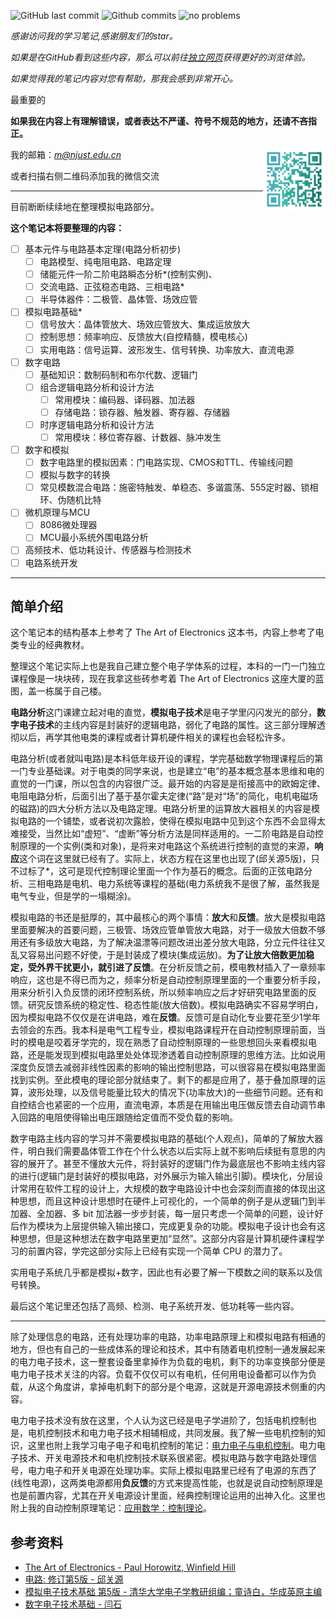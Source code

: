
![GitHub last commit](https://badgen.net/github/last-commit/Meng2025/electronics/main)
![Github commits](https://badgen.net/github/commits/Meng2025/electronics/main)
![no problems](https://badgen.net/badge/no%20problem/(maybe)/red)

*感谢访问我的学习笔记,感谢朋友们的star。*

*如果是在GitHub看到这些内容，那么可以前往[独立网页](https://xym.work/electronics/)获得更好的浏览体验。*

*如果觉得我的笔记内容对您有帮助，那我会感到非常开心。*

最重要的

**如果我在内容上有理解错误，或者表达不严谨、符号不规范的地方，还请不吝指正。**

<img src = "./images/wechat.png" width="100px" align="right">

我的邮箱：[*m@njust.edu.cn*]()

或者扫描右侧二维码添加我的微信交流

---

目前断断续续地在整理模拟电路部分。

**这个笔记本将要整理的内容：**
- [ ] 基本元件与电路基本定理(电路分析初步)
  - [ ] 电路模型、纯电阻电路、电路定理
  - [ ] 储能元件一阶二阶电路瞬态分析*(控制实例)、
  - [ ] 交流电路、正弦稳态电路、三相电路*
  - [ ] 半导体器件：二极管、晶体管、场效应管
- [ ] 模拟电路基础*
  - [ ] 信号放大：晶体管放大、场效应管放大、集成运放放大
  - [ ] 控制思想：频率响应、反馈放大(自控精髓，模电核心)
  - [ ] 实用电路：信号运算、波形发生、信号转换、功率放大、直流电源
- [ ] 数字电路
    - [ ] 基础知识：数制码制和布尔代数、逻辑门
    - [ ] 组合逻辑电路分析和设计方法
      - [ ] 常用模块：编码器、译码器、加法器
      - [ ] 存储电路：锁存器、触发器、寄存器、存储器
    - [ ] 时序逻辑电路分析和设计方法
      - [ ] 常用模块：移位寄存器、计数器、脉冲发生
- [ ] 数字和模拟
  - [ ] 数字电路里的模拟因素：门电路实现、CMOS和TTL、传输线问题
  - [ ] 模拟与数字的转换
  - [ ] 常见模数混合电路：施密特触发、单稳态、多谐震荡、555定时器、锁相环、伪随机比特
- [ ] 微机原理与MCU
  - [ ] 8086微处理器
  - [ ] MCU最小系统外围电路分析
- [ ] 高频技术、低功耗设计、传感器与检测技术
- [ ] 电路系统开发

---

## 简单介绍

这个笔记本的结构基本上参考了 The Art of Electronics 这本书，内容上参考了电类专业的经典教材。

整理这个笔记实际上也是我自己建立整个电子学体系的过程，本科的一门一门独立课程像是一块块砖，现在我拿这些砖参考着 The Art of Electronics 这座大厦的蓝图，盖一栋属于自己楼。

**电路分析**这门课建立起对电的直觉，**模拟电子技术**是电子学里闪闪发光的部分，**数字电子技术**的主线内容是封装好的逻辑电路，弱化了电路的属性。这三部分理解透彻以后，再学其他电类的课程或者计算机硬件相关的课程也会轻松许多。

电路分析(或者就叫电路)是本科低年级开设的课程，学完基础数学物理课程后的第一门专业基础课。对于电类的同学来说，也是建立“电”的基本概念基本思维和电的直觉的一门课，所以包含的内容很广泛。最开始的内容是是衔接高中的欧姆定律、电阻电路分析，后面引出了基于基尔霍夫定律(“路”是对“场”的简化，电机电磁场的磁路)的四大分析方法以及电路定理。电路分析里的运算放大器相关的内容是模拟电路的一个铺垫，或者说初次露脸，使得在模拟电路中见到这个东西不会显得太难接受，当然比如“虚短”、“虚断”等分析方法是同样适用的。一二阶电路是自动控制原理的一个实例(类和对象)，是将来对电路这个系统进行控制的直觉的来源，**响应**这个词在这里就已经有了。实际上，状态方程在这里也出现了(邱关源5版)，只不过标了*，这可是现代控制理论里面一个作为基石的概念。后面的正弦电路分析、三相电路是电机、电力系统等课程的基础(电力系统我不是很了解，虽然我是电气专业，但是学的一塌糊涂)。

模拟电路的书还是挺厚的，其中最核心的两个事情：**放大**和**反馈**。放大是模拟电路里面要解决的首要问题，三极管、场效应管单管放大电路，对于一级放大倍数不够用还有多级放大电路，为了解决温漂等问题改进出差分放大电路，分立元件往往又乱又容易出问题不好使，于是封装成了模块(集成运放)。**为了让放大倍数更加稳定，受外界干扰更小，就引进了反馈**。在分析反馈之前，模电教材插入了一章频率响应，这也是不得已而为之，频率分析是自动控制原理里面的一个重要分析手段，用来分析引入负反馈的闭环控制系统，所以频率响应之后才好研究电路里面的反馈。研究反馈系统的稳定性、稳态性能(放大倍数)。模拟电路确实不容易学明白，因为模拟电路不仅仅是在讲电路，难在**反馈**。反馈可是自动化专业要花至少1学年去领会的东西。我本科是电气工程专业，模拟电路课程开在自动控制原理前面，当时的模电是咬着牙学完的，现在熟悉了自动控制原理的一些思想回头来看模拟电路，还是能发现到模拟电路里处处体现渗透着自动控制原理的思维方法。比如说用深度负反馈去减弱非线性因素的影响的输出控制思路，可以很容易在模拟电路里面找到实例。至此模电的理论部分就结束了。剩下的都是应用了，基于叠加原理的运算，波形处理，以及信号能量比较大的情况下(功率放大)的一些细节问题。还有和自控结合也紧密的一个应用，直流电源，本质是在用输出电压做反馈去自动调节串入回路的电阻使得输出电压跟随给定值而不受负载的影响。

数字电路主线内容的学习并不需要模拟电路的基础(个人观点)，简单的了解放大器件，明白我们需要晶体管工作在个什么状态以后实际上就不影响后续挺有意思的内容的展开了。甚至不懂放大元件，将封装好的逻辑门作为最底层也不影响主线内容的进行(逻辑门是封装好的模拟电路，对外展示为输入输出引脚)。模块化，分层设计常用在软件工程的设计上，大规模的数字电路设计中也会深刻而直接的体现出这种思想，而且这种设计思想时在硬件上可视化的，一个简单的例子是从逻辑门到半加器、全加器、多 bit 加法器一步步封装，每一层只考虑一个简单的问题，设计好后作为模块为上层提供输入输出接口，完成更复杂的功能。模拟电子设计也会有这种思想，但是这种想法在数字电路里更加“显然”。这部分内容是计算机硬件课程学习的前置内容，学完这部分实际上已经有实现一个简单 CPU 的潜力了。

实用电子系统几乎都是模拟+数字，因此也有必要了解一下模数之间的联系以及信号转换。

最后这个笔记里还包括了高频、检测、电子系统开发、低功耗等一些内容。

---

除了处理信息的电路，还有处理功率的电路，功率电路原理上和模拟电路有相通的地方，但也有自己的一些成体系的理论和技术，其中有随着电机控制一通发展起来的电力电子技术，这一整套设备里拿掉作为负载的电机，剩下的功率变换部分便是电力电子技术关注的内容。负载不仅仅可以有电机，任何用电设备都可以作为负载，从这个角度讲，拿掉电机剩下的部分是个电源，这就是开源电源技术侧重的内容。

电力电子技术没有放在这里，个人认为这已经是电子学进阶了，包括电机控制也是，电机控制技术和电力电子技术相辅相成，共同发展。我了解一些电机控制的知识，这里也附上我学习电子电子和电机控制的笔记：[电力电子与电机控制](https://xym.work/motor-control/)。电力电子技术、开关电源技术和电机控制技术联系很紧密。模拟电路与数字电路处理信号，电力电子和开关电源在处理功率。实际上模拟电路里已经有了电源的东西了(线性电源)，这两类电源都用**负反馈**的方式来提高性能，也就是说自动控制原理是也是前置内容，尤其在开关电源设计里面，经典控制理论运用的出神入化。这里也附上我的自动控制原理笔记：[应用数学：控制理论](https://xym.work/math/part4/)。


## 参考资料

- [The Art of Electronics - Paul Horowitz, Winfield Hill](https://sg1lib.org/book/2621378/9bb6fa)
- [电路: 修订第5版 - 邱关源](https://sg1lib.org/book/11426662/ceb7fd)
- [模拟电子技术基础 第5版 - 清华大学电子学教研组编；童诗白，华成英原主编](https://sg1lib.org/book/16599034/bb8c3f)
- [数字电子技术基础 - 闫石](https://sg1lib.org/book/14037968/797f47)

